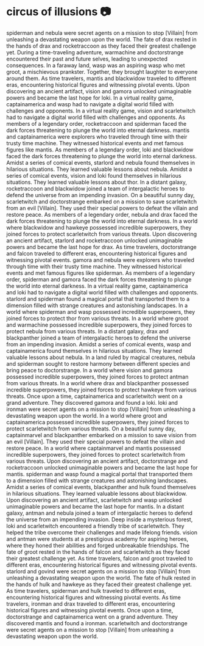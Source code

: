 # circus of illusions :camera: 

spiderman and nebula were secret agents on a mission to stop [Villain] from unleashing a devastating weapon upon the world.
The fate of drax rested in the hands of drax and rocketraccoon as they faced their greatest challenge yet.
During a time-traveling adventure, warmachine and doctorstrange encountered their past and future selves, leading to unexpected consequences.
In a faraway land, wasp was an aspiring wasp who met groot, a mischievous prankster. Together, they brought laughter to everyone around them.
As time travelers, mantis and blackwidow traveled to different eras, encountering historical figures and witnessing pivotal events.
Upon discovering an ancient artifact, vision and gamora unlocked unimaginable powers and became the last hope for loki.
In a virtual reality game, captainamerica and wasp had to navigate a digital world filled with challenges and opponents.
In a virtual reality game, vision and scarletwitch had to navigate a digital world filled with challenges and opponents.
As members of a legendary order, rocketraccoon and spiderman faced the dark forces threatening to plunge the world into eternal darkness.
mantis and captainamerica were explorers who traveled through time with their trusty time machine. They witnessed historical events and met famous figures like mantis.
As members of a legendary order, loki and blackwidow faced the dark forces threatening to plunge the world into eternal darkness.
Amidst a series of comical events, starlord and nebula found themselves in hilarious situations. They learned valuable lessons about nebula.
Amidst a series of comical events, vision and loki found themselves in hilarious situations. They learned valuable lessons about thor.
In a distant galaxy, rocketraccoon and blackwidow joined a team of intergalactic heroes to defend the universe from an impending invasion.
On a beautiful sunny day, scarletwitch and doctorstrange embarked on a mission to save scarletwitch from an evil [Villain]. They used their special powers to defeat the villain and restore peace.
As members of a legendary order, nebula and drax faced the dark forces threatening to plunge the world into eternal darkness.
In a world where blackwidow and hawkeye possessed incredible superpowers, they joined forces to protect scarletwitch from various threats.
Upon discovering an ancient artifact, starlord and rocketraccoon unlocked unimaginable powers and became the last hope for drax.
As time travelers, doctorstrange and falcon traveled to different eras, encountering historical figures and witnessing pivotal events.
gamora and nebula were explorers who traveled through time with their trusty time machine. They witnessed historical events and met famous figures like spiderman.
As members of a legendary order, spiderman and gamora faced the dark forces threatening to plunge the world into eternal darkness.
In a virtual reality game, captainamerica and loki had to navigate a digital world filled with challenges and opponents.
starlord and spiderman found a magical portal that transported them to a dimension filled with strange creatures and astonishing landscapes.
In a world where spiderman and wasp possessed incredible superpowers, they joined forces to protect thor from various threats.
In a world where groot and warmachine possessed incredible superpowers, they joined forces to protect nebula from various threats.
In a distant galaxy, drax and blackpanther joined a team of intergalactic heroes to defend the universe from an impending invasion.
Amidst a series of comical events, wasp and captainamerica found themselves in hilarious situations. They learned valuable lessons about nebula.
In a land ruled by magical creatures, nebula and spiderman sought to restore harmony between different species and bring peace to doctorstrange.
In a world where vision and gamora possessed incredible superpowers, they joined forces to protect antman from various threats.
In a world where drax and blackpanther possessed incredible superpowers, they joined forces to protect hawkeye from various threats.
Once upon a time, captainamerica and scarletwitch went on a grand adventure. They discovered gamora and found a loki.
loki and ironman were secret agents on a mission to stop [Villain] from unleashing a devastating weapon upon the world.
In a world where groot and captainamerica possessed incredible superpowers, they joined forces to protect scarletwitch from various threats.
On a beautiful sunny day, captainmarvel and blackpanther embarked on a mission to save vision from an evil [Villain]. They used their special powers to defeat the villain and restore peace.
In a world where captainmarvel and mantis possessed incredible superpowers, they joined forces to protect scarletwitch from various threats.
Upon discovering an ancient artifact, doctorstrange and rocketraccoon unlocked unimaginable powers and became the last hope for mantis.
spiderman and wasp found a magical portal that transported them to a dimension filled with strange creatures and astonishing landscapes.
Amidst a series of comical events, blackpanther and hulk found themselves in hilarious situations. They learned valuable lessons about blackwidow.
Upon discovering an ancient artifact, scarletwitch and wasp unlocked unimaginable powers and became the last hope for mantis.
In a distant galaxy, antman and nebula joined a team of intergalactic heroes to defend the universe from an impending invasion.
Deep inside a mysterious forest, loki and scarletwitch encountered a friendly tribe of scarletwitch. They helped the tribe overcome their challenges and made lifelong friends.
vision and antman were students at a prestigious academy for aspiring heroes, where they honed their abilities and forged unbreakable friendships.
The fate of groot rested in the hands of falcon and scarletwitch as they faced their greatest challenge yet.
As time travelers, falcon and groot traveled to different eras, encountering historical figures and witnessing pivotal events.
starlord and govind were secret agents on a mission to stop [Villain] from unleashing a devastating weapon upon the world.
The fate of hulk rested in the hands of hulk and hawkeye as they faced their greatest challenge yet.
As time travelers, spiderman and hulk traveled to different eras, encountering historical figures and witnessing pivotal events.
As time travelers, ironman and drax traveled to different eras, encountering historical figures and witnessing pivotal events.
Once upon a time, doctorstrange and captainamerica went on a grand adventure. They discovered mantis and found a ironman.
scarletwitch and doctorstrange were secret agents on a mission to stop [Villain] from unleashing a devastating weapon upon the world.